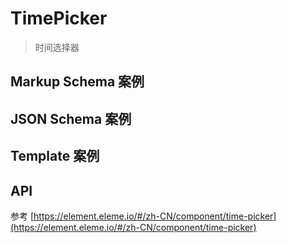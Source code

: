 # TimePicker

> 时间选择器

## Markup Schema 案例

<dumi-previewer demoPath="guide/time-picker/markup-schema" />

## JSON Schema 案例

<dumi-previewer demoPath="guide/time-picker/json-schema" />

## Template 案例

<dumi-previewer demoPath="guide/time-picker/template" />

## API

参考 [https://element.eleme.io/#/zh-CN/component/time-picker](https://element.eleme.io/#/zh-CN/component/time-picker)
